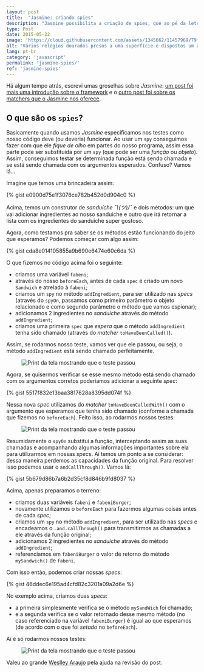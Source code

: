 ```yaml
---
layout: post
title:  "Jasmine: criando spies"
description: "Jasmine possibilita a criação de spies, que ao pé da letra, 'ficam de olho' em partes específicas do seu código."
type: Post
date: 2015-05-22
image: 'https://cloud.githubusercontent.com/assets/1345662/11457969/79fb1d56-969e-11e5-8326-aa50572ae52d.jpg'
alt: 'Vários relógios dourados presos a uma superfície e dispostos um ao lado do outro'
lang: pt-br
category: 'javascript'
permalink: 'jasmine-spies/'
ref: 'jasmine-spies'
---
```


Há algum tempo atrás, escrevi umas groselhas sobre *Jasmine*: [um post foi mais uma introdução sobre o framework](/brincando-com-jasmine) e o [outro post foi sobre os matchers que o Jasmine nos oferece](/jasmine-entendendo-matchers).

## O que são os `spies`?

Basicamente quando usamos *Jasmine* especificamos nos testes como nosso código deve (ou deveria) funcionar. Ao usar um `spy` conseguimos fazer com que ele *fique de olho* em partes do nosso programa, assim essa parte pode ser substituída por um `spy` (que pode ser uma *função* ou *objeto*). Assim, conseguimos testar se determinada função está sendo chamada e se está sendo chamada com os argumentos esperados. Confuso? Vamos lá...

Imagine que temos uma brincadeira assim:

{% gist e0900d75e1f3076ce782b452d0d904c0 %}

Acima, temos um construtor de *sanduíche ¯\\_(ツ)_/¯* e dois métodos: um que vai adicionar ingredientes ao nosso sanduíche e outro que irá retornar a lista com os ingredientes do sanduíche super gostoso.

Agora, como testamos pra saber se os métodos estão funcionando do jeito que esperamos? Podemos começar com algo assim:

{% gist cda8e014105855a9b690e6474e60c6da %}

O que fizemos no código acima foi o seguinte:

* criamos uma variável `fabeni`;
* através do nosso `beforeEach`, antes de cada `spec` é criado um novo `Sandwich` e atrelado à `fabeni`;
* criamos um `spy` no método `addIngredient`,  para ser utilizado nas *specs* (através do `spyOn`, passamos como primeiro parâmetro o objeto relacionado e como segundo parâmetro o método que vamos espionar);
* adicionamos 2 ingredientes no *sanduíche* através do método `addIngredient`;
* criamos uma primeira `spec` que *espera* que o método `addIngredient` tenha sido chamado (através do *matcher* `toHaveBeenCalled()`).

Assim, se rodarmos nosso teste, vamos ver que ele passou, ou seja, o método `addIngredient` está sendo chamado perfeitamente.

<figure class="loading">
    <img src="https://cloud.githubusercontent.com/assets/1345662/11457980/ab42d886-969e-11e5-8e52-ba892aef800a.png" alt="Print da tela mostrando que o teste passou">
</figure>

Agora, se quisermos verificar se esse mesmo método está sendo chamado com os argumentos corretos poderíamos adicionar a seguinte *spec*:

{% gist 5517f832e13baa3817628a8395dd074f %}

Nessa nova *spec* utilizamos do *matcher* `toHaveBeenCalledWith()` com o argumento que esperamos que tenha sido chamado (conforme a chamada que fizemos no `beforeEach`). Feito isso, ao rodarmos nossos testes:

<figure class="loading">
    <img src="https://cloud.githubusercontent.com/assets/1345662/11457981/ab4446d0-969e-11e5-823b-286b2deb0db7.png" alt="Print da tela mostrando que o teste passou">
</figure>

Resumidamente o `spyOn` substitui a função, interceptando assim as suas chamadas e acompanhando algumas informações importantes sobre ela para utilizarmos em nossas *specs*. Aí temos um ponto a se considerar: dessa maneira perdemos as capacidades da função original. Para resolver isso podemos usar o `andCallThrough()`. Vamos lá:

{% gist 5b679d86b7a6b2d35cf8d846b9fd8037 %}

Acima, apenas preparamos o terreno:

* criamos duas variáveis `fabeni` e `fabeniBurger`;
* novamente utilizamos o `beforeEach` para fazermos algumas coisas antes de cada *spec*;
* criamos um `spy` no método `addIngredient`,  para ser utilizado nas *specs* e encadeamos o `.and.callThrough()` para transmitirmos as chamadas a ele através da função original;
* adicionamos 2 ingredientes no *sanduíche* através do método `addIngredient`;
* referenciamos em `fabeniBurger` o valor de retorno do método `mySandwich()` de `fabeni`.

Com isso então, podemos criar nossas *specs*:

{% gist 46ddec6e195ad4cfd82c3201a09a2d6e %}

No exemplo acima, criamos duas *specs*:

* a primeira simplesmente verifica se o método `mySandWich` foi chamado;
* e a segunda verifica se o valor retornado desse mesmo método (no caso referenciado na variável `fabeniBurger`) é igual ao que esperamos (de acordo com o que foi *setado* no `beforeEach`).

Aí é só rodarmos nossos testes:

<figure class="loading">
    <img src="https://cloud.githubusercontent.com/assets/1345662/11457979/ab42215c-969e-11e5-81a4-0652003ae440.png" alt="Print da tela mostrando que o teste passou">
</figure>

Valeu ao grande [Weslley Araujo](https://twitter.com/_weslleyaraujo) pela ajuda na revisão do post.
